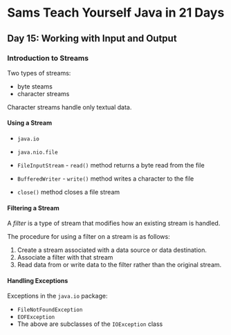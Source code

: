 # Sams Teach Yourself Java in 21 Days

## Day 15: Working with Input and Output

### Introduction to Streams

Two types of streams:

* byte steams
* character streams

Character streams handle only textual data.

#### Using a Stream

* `java.io`
* `java.nio.file`

* `FileInputStream` - `read()` method returns a byte read from the file
* `BufferedWriter` - `write()` method writes a character to the file
* `close()` method closes a file stream

#### Filtering a Stream

A *filter* is a type of stream that modifies how an existing stream is handled.

The procedure for using a filter on a stream is as follows:

1. Create a stream associated with a data source or data destination.
2. Associate a filter with that stream
3. Read data from or write data to the filter rather than the original stream.

#### Handling Exceptions

Exceptions in the `java.io` package:

* `FileNotFoundException`
* `EOFException`
* The above are subclasses of the `IOException` class
